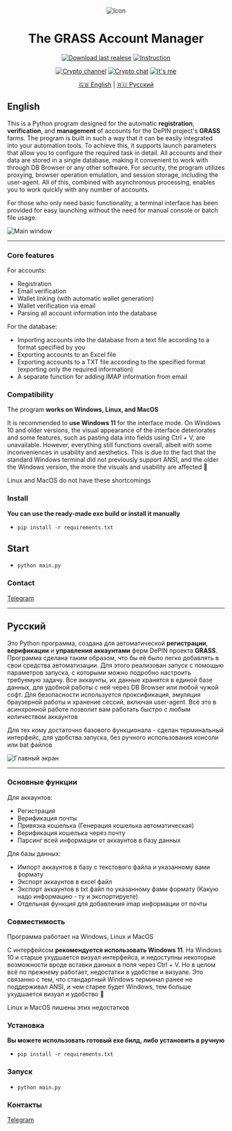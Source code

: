 <div align="center">

![Icon](https://raw.githubusercontent.com/undermindexe/grass_manager/refs/heads/main/assets/icon.ico)

# The GRASS Account Manager

[![Download last realese](https://img.shields.io/badge/download-YellowGreen?style=plastic&logo=github&label=Stable&link=https%3A%2F%2Fgithub.com%2Fundermindexe%2Fgrass_manager%2Freleases)](https://github.com/undermindexe/grass_manager/releases)
[![Instruction](https://img.shields.io/badge/how_to_use-YellowGreen?style=plastic&logo=gitbook&label=Help&link=https%3A%2F%2Fexpanse-2.gitbook.io%2Fgrass-faker%2F)](https://expanse-2.gitbook.io/grass-faker/)

[![Crypto channel](https://img.shields.io/badge/crypto_channel-pink?style=plastic&label=Telegram&color=pink&link=https%3A%2F%2Ft.me%2Fexpanse_crypto)](https://t.me/expanse_crypto)
[![Crypto chat](https://img.shields.io/badge/crypto_chat-pink?style=plastic&label=Telegram&color=pink&link=https%3A%2F%2Ft.me%2Fexpanse_crypto)](https://t.me/expanse_chat)
[![It's me](https://img.shields.io/badge/I%60ts_me-pink?style=plastic&label=Telegram&color=pink&link=https%3A%2F%2Ft.me%2FUnderMindExe)](https://t.me/UnderMindExe)

[🇬🇧 English](#english) | [🇷🇺 Русский](#русский)

</div>

## English

This is a Python program designed for the automatic **registration**, **verification**, and **management** of accounts for the DePIN project's **GRASS** farms. The program is built in such a way that it can be easily integrated into your automation tools. To achieve this, it supports launch parameters that allow you to configure the required task in detail. All accounts and their data are stored in a single database, making it convenient to work with through DB Browser or any other software. For security, the program utilizes proxying, browser operation emulation, and session storage, including the user-agent. All of this, combined with asynchronous processing, enables you to work quickly with any number of accounts.

For those who only need basic functionality, a terminal interface has been provided for easy launching without the need for manual console or batch file usage.

![Main window](https://i.imgur.com/11d7TXq.png)

---

### Core features

For accounts:

- Registration
- Email verification
- Wallet linking (with automatic wallet generation)
- Wallet verification via email
- Parsing all account information into the database

For the database:

- Importing accounts into the database from a text file according to a format specified by you
- Exporting accounts to an Excel file
- Exporting accounts to a TXT file according to the specified format (exporting only the required information)
- A separate function for adding IMAP information from email

### Compatibility

The program **works on Windows, Linux, and MacOS**

It is recommended to **use Windows 11** for the interface mode. On Windows 10 and older versions, the visual appearance of the interface deteriorates and some features, such as pasting data into fields using Ctrl + V, are unavailable. However, everything still functions overall, albeit with some inconveniences in usability and aesthetics. This is due to the fact that the standard Windows terminal did not previously support ANSI, and the older the Windows version, the more the visuals and usability are affected 🥲

Linux and MacOS do not have these shortcomings

### Install

**You can use the ready-made exe build or install it manually**

- `pip install -r requirements.txt`

## Start

- `python main.py`

### Contact

[Telegram](https://t.me/UnderMindExe)

---

## Русский

Это Python программа, создана для автоматической **регистрации**, **верификации** и **управления аккаунтами** ферм DePIN проекта **GRASS**. Программа сделана таким образом, что бы её было легко добавлять в свои средства автоматизации. Для этого реализован запуск с помощью параметров запуска, с которыми можно подробно настроить требуемую задачу. Все аккаунты, их данные хранятся в единой базе данных, для удобной работы с ней через DB Browser или любой чужой софт. Для безопасности используется проксификация, эмуляция браузерной работы и хранение сессий, включая user-agent. Всё это в асинхронной работе позволит вам работать быстро с любым количеством аккаунтов

Для тех кому достаточно базового функционала - сделан терминальный интерфейс, для удобства запуска, без ручного использования консоли или bat файлов

![Главный экран](https://i.imgur.com/11d7TXq.png)

---

### Основные функции

Для аккаунтов:

- Регистрация
- Верификация почты
- Привязка кошелька (Генерация кошелька автоматическая)
- Верификация кошелька через почту
- Парсинг всей информации от аккаунтов в базу данных

Для базы данных:

- Импорт аккаунтов в базу с текстового файла и указанному вами формату
- Экспорт аккаунтов в excel файл
- Экспорт аккаунтов в txt файл по указанному фами формату (Какую надо информацию - ту и экспортируете)
- Отдельная функция для добавления imap информации от почты

### Совместимость

Программа работает на Windows, Linux и MacOS

С интерфейсом **рекомендуется использовать Windows 11**. На Windows 10 и старше ухудшается визуал интерфейса, и недоступны некоторые возможности вроде вставки данных в поля через Ctrl + V. Но в целом всё по прежнему работает, недостатки в удобстве и визуале. Это связанно с тем, что стандартный Windows терминал ранее не поддерживал ANSI, и чем старее будет Windows, тем больше ухудшается визуал и удобство 🥲

Linux и MacOS лишены этих недостатков

### Установка

**Вы можете использовать готовый exe билд, либо установить в ручную**

- `pip install -r requirements.txt`

### Запуск

- `python main.py`

### Контакты

[Telegram](https://t.me/UnderMindExe)
